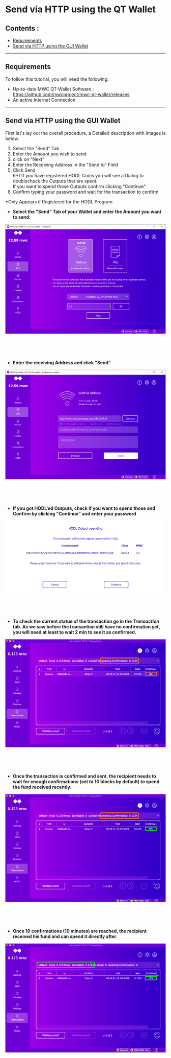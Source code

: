 # Send via HTTP using the QT Wallet

## Contents : 
  * [Requirements](#requirements)
  * [Send via HTTP using the GUI Wallet](#Send-via-HTTP-using-the-GUI-Wallet)
  
------
  
## Requirements
To follow this tutorial, you will need the following:

- Up-to-date MWC QT-Wallet Software : https://github.com/mwcproject/mwc-qt-wallet/releases
- An active Internet Connection

------

## Send via HTTP using the GUI Wallet

 
 First let's lay out the overall procedure, a Detailed description with Images is below.
 
 1) Select the "Send" Tab
 2) Enter the Amount you wish to send
 3) click on "Next"
 4) Enter the Receiving Address in the "Send to" Field
 5) Click Send   <br /> 
 6*) If you have registered HODL Coins you will see a Dialog to doublecheck the Outputs that are spent.   <br /> 
 If you want to spend those Outputs confirm clicking "Continue"
 7) Confirm typing your password and wait for the transaction to confirm
 
 *Only Appears if Registered for the HODL Program 
 
  - **Select the "Send" Tab of your Wallet and enter the Amount you want to send:**
  
  ![selectsend](/static/img/selectsend.png "Select Send")  
  
  <br />
  <br /> 
  <br /> 
  
  - **Enter the receiving Address and click "Send"**
  
   ![sendtransaction](/static/img/sendtransaction.png "sendtransaction")  
   
   <br />
   <br /> 
   <br /> 
   
  - **If you got HODL'ed Outputs, check if you want to spend those and Confirm by clicking "Continue" and enter your password**
  
   ![hodldialog](/static/img/hodldialog.png "HODL Dialog")  
  
  <br />
  <br /> 
  <br /> 
  

- **To check the current statue of the transaction go in the _Transaction_ tab. As we saw before the transaction still have no confirmation yet, you will need at least to wait 2 min to see it as confirmed.**

![unconfirmed](/static/img/gui10.png "Unconfirmed")

  <br />
  <br /> 
  <br />


- **Once the transaction is confirmed and sent, the recipient needs to wait for enough confirmations (set to 10 blocks by default) to spend the fund received recently.**   

![confirmed](/static/img/gui11.png "awaiting confirmations")

  <br />
  <br /> 
  <br />


- **Once 10 confirmations (10 minutes) are reached, the recipient received his fund and can spend it directly after**.   

![+10confirmation](/static/img/gui12.png "+10 confirmations")



